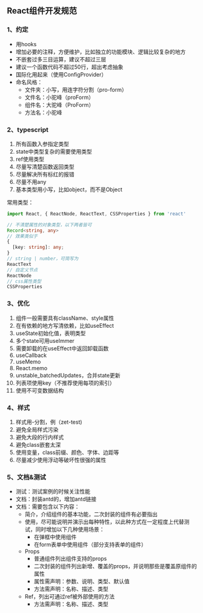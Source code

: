 ## React组件开发规范

### 1、约定

- 用hooks
- 增加必要的注释，方便维护，比如独立的功能模块、逻辑比较复杂的地方
- 不嵌套过多三目运算，建议不超过三层
- 建议一个函数代码不超过50行，超出考虑抽象
- 国际化用起来（使用ConfigProvider）
- 命名风格：
  - 文件夹：小写，用连字符分割（pro-form）
  - 文件名：小驼峰（proForm）
  - 组件名：大驼峰（ProForm）
  - 方法名：小驼峰

### 2、typescript

1. 所有函数入参指定类型
2. state中类型复杂的需要使用类型
3. ref使用类型
4. 尽量写清楚函数返回类型
5. 尽量解决所有标红的报错
6. 尽量不用any
7. 基本类型用小写，比如object，而不是Object

常用类型：
```ts
import React, { ReactNode, ReactText, CSSProperties } from 'react'

// 不清楚属性的对象类型，以下两者皆可
Record<string, any>
// 效果类似于
{
  [key: string]: any;
}
// string | number，可简写为
ReactText
// 自定义节点
ReactNode
// css属性类型
CSSProperties
```

### 3、优化

1. 组件一般需要具有className、style属性
2. 在有依赖的地方写清依赖，比如useEffect
3. useState初始化值，表明类型
4. 多个state可用useImmer
5. 需要卸载的在useEffect中返回卸载函数
6. useCallback
7. useMemo
8. React.memo
9. unstable_batchedUpdates，合并state更新
10. 列表项使用key（不推荐使用每项的索引）
11. 使用不可变数据结构

### 4、样式

1. 样式用-分割，例（zet-test)
2. 避免全局样式污染
3. 避免大段的行内样式
4. 避免class嵌套太深
5. 使用变量，class前缀、颜色、字体、边距等
6. 尽量减少使用浮动等破坏性很强的属性

### 5、文档&测试

- 测试：测试案例的时候关注性能
- 文档：封装antd的，增加antd链接
- 文档：需要包含以下内容：
  - 简介，介绍组件的基本功能，二次封装的组件有必要指出
  - 使用，尽可能说明并演示出每种特性，以此种方式在一定程度上代替测试，同时增加以下几种使用场景：
    - 在弹框中使用组件
    - 在form表单中使用组件（部分支持表单的组件）
  - Props
    - 普通组件列出组件支持的props
    - 二次封装的组件列出新增、覆盖的props，并说明那些是覆盖原组件的属性
    - 属性需声明：参数、说明、类型、默认值
    - 方法需声明：名称、描述、类型
  - Ref，列出可通过ref被外部使用的方法
    - 方法需声明：名称、描述、类型